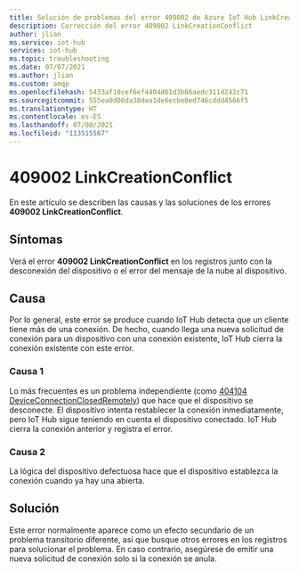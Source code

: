 ```yaml
---
title: Solución de problemas del error 409002 de Azure IoT Hub LinkCreationConflict
description: Corrección del error 409002 LinkCreationConflict
author: jlian
ms.service: iot-hub
services: iot-hub
ms.topic: troubleshooting
ms.date: 07/07/2021
ms.author: jlian
ms.custom: amqp
ms.openlocfilehash: 5433af10cef6ef4404d61d3b66aedc311d242c71
ms.sourcegitcommit: 555ea0d06da38dea1de6ecbe0ed746cddd4566f5
ms.translationtype: HT
ms.contentlocale: es-ES
ms.lasthandoff: 07/08/2021
ms.locfileid: "113515567"
---
```

# <a name="409002-linkcreationconflict"></a>409002 LinkCreationConflict

En este artículo se describen las causas y las soluciones de los errores **409002 LinkCreationConflict**.

## <a name="symptoms"></a>Síntomas

Verá el error **409002 LinkCreationConflict** en los registros junto con la desconexión del dispositivo o el error del mensaje de la nube al dispositivo.

<!-- When using AMQP? -->

## <a name="cause"></a>Causa

Por lo general, este error se produce cuando IoT Hub detecta que un cliente tiene más de una conexión. De hecho, cuando llega una nueva solicitud de conexión para un dispositivo con una conexión existente, IoT Hub cierra la conexión existente con este error.

### <a name="cause-1"></a>Causa 1

Lo más frecuentes es un problema independiente (como [404104 DeviceConnectionClosedRemotely](iot-hub-troubleshoot-error-404104-deviceconnectionclosedremotely.md)) que hace que el dispositivo se desconecte. El dispositivo intenta restablecer la conexión inmediatamente, pero IoT Hub sigue teniendo en cuenta el dispositivo conectado. IoT Hub cierra la conexión anterior y registra el error.

### <a name="cause-2"></a>Causa 2

La lógica del dispositivo defectuosa hace que el dispositivo establezca la conexión cuando ya hay una abierta.

## <a name="solution"></a>Solución

Este error normalmente aparece como un efecto secundario de un problema transitorio diferente, así que busque otros errores en los registros para solucionar el problema. En caso contrario, asegúrese de emitir una nueva solicitud de conexión solo si la conexión se anula.
